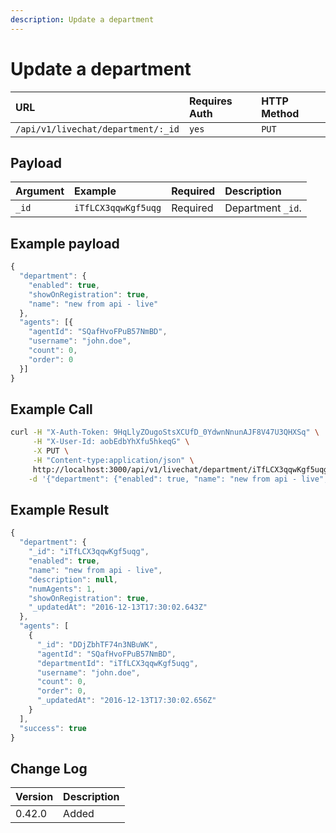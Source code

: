 ```yaml
---
description: Update a department
---
```


# Update a department

| URL | Requires Auth | HTTP Method |
| :--- | :--- | :--- |
| `/api/v1/livechat/department/:_id` | `yes` | `PUT` |

## Payload

| Argument | Example | Required | Description |
| :--- | :--- | :--- | :--- |
| `_id` | `iTfLCX3qqwKgf5uqg` | Required | Department `_id`. |

## Example payload

```javascript
{
  "department": {
    "enabled": true,
    "showOnRegistration": true,
    "name": "new from api - live"
  },
  "agents": [{
    "agentId": "SQafHvoFPuB57NmBD",
    "username": "john.doe",
    "count": 0,
    "order": 0
  }]
}
```

## Example Call

```bash
curl -H "X-Auth-Token: 9HqLlyZOugoStsXCUfD_0YdwnNnunAJF8V47U3QHXSq" \
     -H "X-User-Id: aobEdbYhXfu5hkeqG" \
     -X PUT \
     -H "Content-type:application/json" \
     http://localhost:3000/api/v1/livechat/department/iTfLCX3qqwKgf5uqg \
    -d '{"department": {"enabled": true, "name": "new from api - live", "showOnRegistration": true}, "agents": [{"agentId": "SQafHvoFPuB57NmBD", "username": "john.doe"}] }'
```

## Example Result

```javascript
{
  "department": {
    "_id": "iTfLCX3qqwKgf5uqg",
    "enabled": true,
    "name": "new from api - live",
    "description": null,
    "numAgents": 1,
    "showOnRegistration": true,
    "_updatedAt": "2016-12-13T17:30:02.643Z"
  },
  "agents": [
    {
      "_id": "DDjZbhTF74n3NBuWK",
      "agentId": "SQafHvoFPuB57NmBD",
      "departmentId": "iTfLCX3qqwKgf5uqg",
      "username": "john.doe",
      "count": 0,
      "order": 0,
      "_updatedAt": "2016-12-13T17:30:02.656Z"
    }
  ],
  "success": true
}
```

## Change Log

| Version | Description |
| :--- | :--- |
| 0.42.0 | Added |

## 

